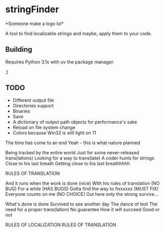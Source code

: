 # stringFinder

\*Someone make a logo lol\*

A tool to find localizable strings and maybe, apply them to your code.

## Building

Requires Python 3.1x with uv the package manager.

\;\)

## TODO

* Different output file
* Directories support
* Binaries
* Save
* A dictionary of output path objects for performance's sake
* Reload on file system change
* Colors because Win32 is still light on 11

The time has come to an end
Yeah - this is what nature planned

Being tracked by the entire world
Just for some never-released trans(lations)
Looking for a way to trans(late)
A coder hunts for strings
Close to his last breath
Getting close to his last breathhhhh

RULES OF TRANSLATION

And it runs when the work is done (nice)
With his rules of translation
(NO BUG)
For a while
(HAS BUGS)
Gotta find the way to fixxxxxx
(MUST FIX)
Everyone counts on me
(NO CHOICE)
Out here only the strong survive...

What's done is done
Survived to see another day
The dance of text
The need for a proper trans(lation)
No guarantee
How it will succeed
Good or not

RULES OF LOCALIZATION
RULES OF TRANSLATION